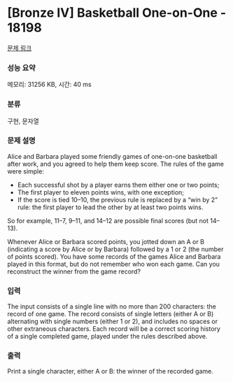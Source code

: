 # [Bronze IV] Basketball One-on-One - 18198 

[문제 링크](https://www.acmicpc.net/problem/18198) 

### 성능 요약

메모리: 31256 KB, 시간: 40 ms

### 분류

구현, 문자열

### 문제 설명

<p>Alice and Barbara played some friendly games of one-on-one basketball after work, and you agreed to help them keep score. The rules of the game were simple:</p>

<ul>
	<li>Each successful shot by a player earns them either one or two points;</li>
	<li>The first player to eleven points wins, with one exception;</li>
	<li>If the score is tied 10–10, the previous rule is replaced by a “win by 2” rule: the first player to lead the other by at least two points wins.</li>
</ul>

<p>So for example, 11–7, 9–11, and 14–12 are possible final scores (but not 14–13).</p>

<p>Whenever Alice or Barbara scored points, you jotted down an A or B (indicating a score by Alice or by Barbara) followed by a 1 or 2 (the number of points scored). You have some records of the games Alice and Barbara played in this format, but do not remember who won each game. Can you reconstruct the winner from the game record?</p>

### 입력 

 <p>The input consists of a single line with no more than 200 characters: the record of one game. The record consists of single letters (either A or B) alternating with single numbers (either 1 or 2), and includes no spaces or other extraneous characters. Each record will be a correct scoring history of a single completed game, played under the rules described above.</p>

### 출력 

 <p>Print a single character, either A or B: the winner of the recorded game.</p>

